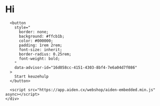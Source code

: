 <html lang="en">
<head>
    <meta charset="UTF-8">
    <meta name="viewport" content="width=device-width, initial-scale=1.0">
    <link rel="stylesheet" href="style.css">
    <title>Kerstkeuzehulp</title>
</head>
<body>
    <div class="container">
        <h1>Hi</h1>

      <button
        style="
          border: none;
          background: #ffcb1b;
          color: #000000;
          padding: 1rem 2rem;
          font-size: inherit;
          border-radius: 0.25rem;
          font-weight: bold;
        "
        data-advisor-id="16d058cc-4151-4303-8bf4-7e6a04d7f086"
      >
        Start keuzehulp
      </button>

      <script src="https://app.aiden.cx/webshop/aiden-embedded.min.js" async></script>
    </div>
   <script src="snowflakes.js"></script>
   <script src="//ajax.googleapis.com/ajax/libs/jquery/1.11.0/jquery.min.js"></script>
</body>

</html>
